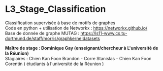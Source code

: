 # L3_Stage_Classification
Classification supervisée à base de motifs de graphes  
Code en python + utilisation de Networkx : https://networkx.github.io/  
Base de donnée de graphe MUTAG : https://ls11-www.cs.tu-dortmund.de/staff/morris/graphkerneldatasets  

**Maître de stage : Dominique Gay (enseignant/chercheur à L'université de la Réunion)**  
Stagiaires : Chien Kan Foon Brandon - Corre Stanislas - Chien Kan Foon Corentin ( étudiants à l'université de la Réunion )  
